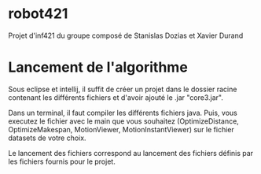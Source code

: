 # robot421
Projet d'inf421 du groupe composé de Stanislas Dozias et Xavier Durand

# Lancement de l'algorithme
Sous eclipse et intellij, il suffit de créer un projet dans le dossier racine contenant les différents fichiers et d'avoir ajouté le .jar "core3.jar".

Dans un terminal, il faut compiler les différents fichiers java. Puis, vous executez le fichier avec le main que vous souhaitez (OptimizeDistance, OptimizeMakespan, MotionViewer, MotionInstantViewer) sur le fichier datasets de votre choix.

Le lancement des fichiers correspond au lancement des fichiers définis par les fichiers fournis pour le projet.

